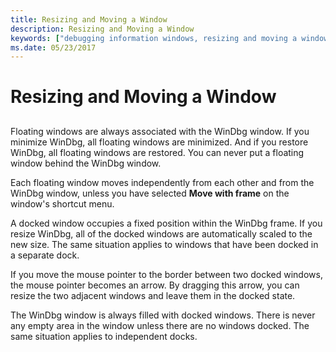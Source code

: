 ```yaml
---
title: Resizing and Moving a Window
description: Resizing and Moving a Window
keywords: ["debugging information windows, resizing and moving a window", "resizing and moving windows"]
ms.date: 05/23/2017
---
```


# Resizing and Moving a Window


## <span id="ddk_resizing_and_moving_windows_dbg"></span><span id="DDK_RESIZING_AND_MOVING_WINDOWS_DBG"></span>


Floating windows are always associated with the WinDbg window. If you minimize WinDbg, all floating windows are minimized. And if you restore WinDbg, all floating windows are restored. You can never put a floating window behind the WinDbg window.

Each floating window moves independently from each other and from the WinDbg window, unless you have selected **Move with frame** on the window's shortcut menu.

A docked window occupies a fixed position within the WinDbg frame. If you resize WinDbg, all of the docked windows are automatically scaled to the new size. The same situation applies to windows that have been docked in a separate dock.

If you move the mouse pointer to the border between two docked windows, the mouse pointer becomes an arrow. By dragging this arrow, you can resize the two adjacent windows and leave them in the docked state.

The WinDbg window is always filled with docked windows. There is never any empty area in the window unless there are no windows docked. The same situation applies to independent docks.

 

 





